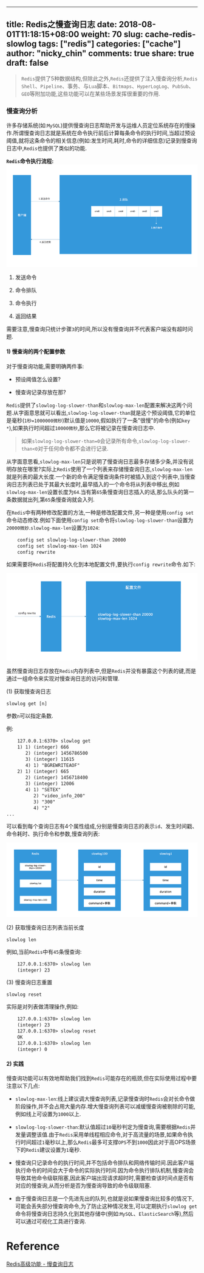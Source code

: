 
---
title: Redis之慢查询日志
date: 2018-08-01T11:18:15+08:00
weight: 70
slug: cache-redis-slowlog
tags: ["redis"]
categories: ["cache"]
author: "nicky_chin"
comments: true
share: true
draft: false
---



> `Redis`提供了5种数据结构,但除此之外,`Redis`还提供了注入慢查询分析,`Redis Shell`、`Pipeline`、事务、与`Lua`脚本、`Bitmaps`、`HyperLogLog`、`PubSub`、`GEO`等附加功能,这些功能可以在某些场景发挥很重要的作用.

### 慢查询分析

许多存储系统(如:`MySQL`)提供慢查询日志帮助开发与运维人员定位系统存在的慢操作.所谓慢查询日志就是系统在命令执行前后计算每条命令的执行时间,当超过预设阈值,就将这条命令的相关信息(例如:发生时间,耗时,命令的详细信息)记录到慢查询日志中,`Redis`也提供了类似的功能.

**`Redis`命令执行流程:**
![执行流程](https://raw.githubusercontent.com/nicky-chen/pic_store/master/20190510094707.png)


1.  发送命令

2.  命令排队

3.  命令执行

4.  返回结果

需要注意,慢查询只统计步骤`3`的时间,所以没有慢查询并不代表客户端没有超时问题.

#### 1) 慢查询的两个配置参数

对于慢查询功能,需要明确两件事:

*   预设阈值怎么设置?

*   慢查询记录存放在那?

`Redis`提供了`slowlog-log-slower-than`和`slowlog-max-len`配置来解决这两个问题.从字面意思就可以看出,`slowlog-log-slower-than`就是这个预设阈值,它的单位是毫秒(`1秒=1000000微秒`)默认值是`10000`,假如执行了一条"很慢"的命令(例如`key *`),如果执行时间超过`10000微秒`,那么它将被记录在慢查询日志中.

> 如果`slowlog-log-slower-than=0`会记录所有命令,`slowlog-log-slower-than<0`对于任何命令都不会进行记录.

从字面意思看,`slowlog-max-len`只是说明了慢查询日志最多存储多少条,并没有说明存放在哪里?实际上`Redis`使用了一个列表来存储慢查询日志,`slowlog-max-len`就是列表的最大长度.一个新的命令满足慢查询条件时被插入到这个列表中,当慢查询日志列表已处于其最大长度时,最早插入的一个命令将从列表中移出,例如`slowlog-max-len`设置长度为`64`.当有第`65`条慢查询日志插入的话,那么队头的第一条数据就出列,第`65`条慢查询就会入列.

在`Redis`中有两种修改配置的方法,一种是修改配置文件,另一种是使用`config set`命令动态修改.例如下面使用`config set`命令将`slowlog-log-slower-than`设置为`20000微妙`.`slowlog-max-len`设置为`1024`:

```
    config set slowlog-log-slower-than 20000
    config set slowlog-max-len 1024
    config rewrite
```

如果需要将`Redis`将配置持久化到本地配置文件,要执行`config rewrite`命令.如下:

![配置持久化](https://raw.githubusercontent.com/nicky-chen/pic_store/master/20190510094640.png)


虽然慢查询日志存放在`Redis`内存列表中,但是`Redis`并没有暴露这个列表的键,而是通过一组命令来实现对慢查询日志的访问和管理.

(1) 获取慢查询日志

```
slowlog get [n]
```

参数`n`可以指定条数.

例:

```
    127.0.0.1:6370> slowlog get
    1) 1) (integer) 666
       2) (integer) 1456786500
       3) (integer) 11615
       4) 1) "BGREWRITEAOF"
    2) 1) (integer) 665
       2) (integer) 1456718400
       3) (integer) 12006
       4) 1) "SETEX"
          2) "video_info_200"
          3) "300"
          4) "2"
...
```

可以看到每个查询日志有4个属性组成,分别是慢查询日志的表示`id`、发生时间戳、命令耗时、执行命令和参数,慢查询列表:

![命令参数](https://raw.githubusercontent.com/nicky-chen/pic_store/master/20190510094735.png)


(2) 获取慢查询日志列表当前长度

```
slowlog len
```

例如,当前`Redis`中有`45`条慢查询:

```
    127.0.0.1:6370> slowlog len
    (integer) 23
```

(3) 慢查询日志重置

```
slowlog reset
```

实际是对列表做清理操作,例如:

```
    127.0.0.1:6370> slowlog len
    (integer) 23
    127.0.0.1:6370> slowlog reset
    OK
    127.0.0.1:6370> slowlog len
    (integer) 0
```

#### 2) 实践

慢查询功能可以有效地帮助我们找到`Redis`可能存在的瓶颈,但在实际使用过程中要注意以下几点:

*   `slowlog-max-len`:线上建议调大慢查询列表,记录慢查询时`Redis`会对长命令做阶段操作,并不会占用大量内存.增大慢查询列表可以减缓慢查询被剔除的可能,例如线上可设置为`1000`以上.

*   `slowlog-log-slower-than`:默认值超过`10`毫秒判定为慢查询,需要根据`Redis`并发量调整该值.由于`Redis`采用单线程相应命令,对于高流量的场景,如果命令执行时间超过`1`毫秒以上,那么`Redis`最多可支撑`OPS`不到`1000`因此对于高OPS场景下的`Redis`建议设置为`1`毫秒.

*   慢查询只记录命令的执行时间,并不包括命令排队和网络传输时间.因此客户端执行命令的时间会大于命令的实际执行时间.因为命令执行排队机制,慢查询会导致其他命令级联阻塞,因此客户端出现请求超时时,需要检查该时间点是否有对应的慢查询,从而分析是否为慢查询导致的命令级联阻塞.

*   由于慢查询日志是一个先进先出的队列,也就是说如果慢查询比较多的情况下,可能会丢失部分慢查询命令,为了防止这种情况发生,可以定期执行`slowlog get`命令将慢查询日志持久化到其他存储中(例如:`MySQL`、`ElasticSearch`等),然后可以通过可视化工具进行查询.

# Reference
 [Redis高级功能 - 慢查询日志](https://segmentfault.com/a/1190000009915519)
